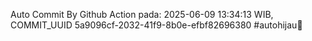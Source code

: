 Auto Commit By Github Action pada: 2025-06-09 13:34:13 WIB, COMMIT_UUID 5a9096cf-2032-41f9-8b0e-efbf82696380 #autohijau🗿
